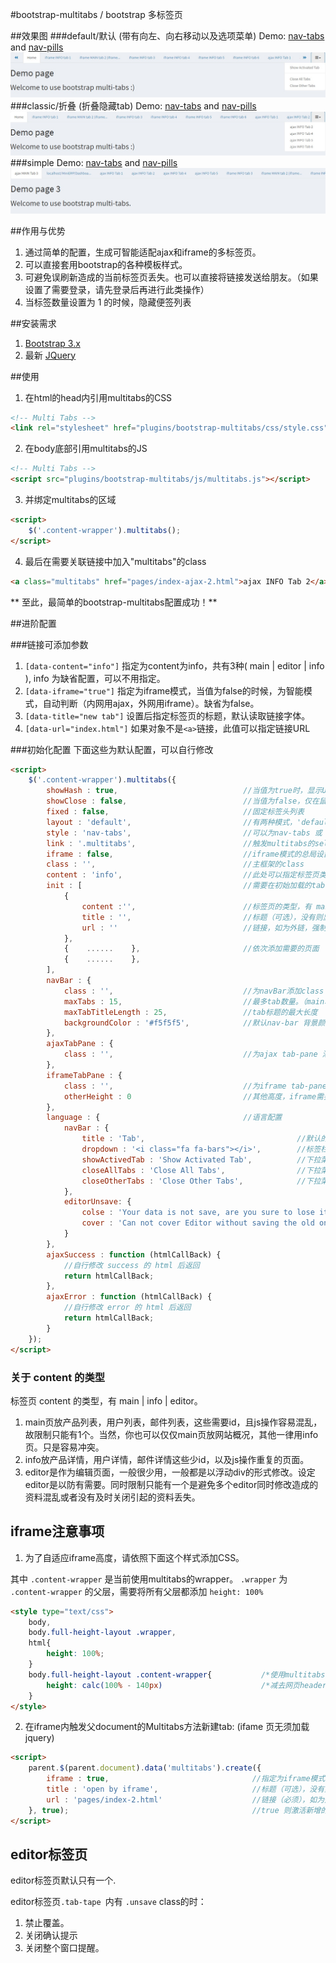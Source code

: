 #bootstrap-multitabs / bootstrap 多标签页

##效果图
###default/默认 (带有向左、向右移动以及选项菜单)
Demo: [nav-tabs](http://edwinhuish.oschina.io/multi-tabs/index.html) and [nav-pills](http://edwinhuish.oschina.io/multi-tabs/index-default-pills.html)
![Multi Tabs Screenshot](screenshot-default.jpg)
###classic/折叠 (折叠隐藏tab)
Demo: [nav-tabs](http://edwinhuish.oschina.io/multi-tabs/index-classic.html) and [nav-pills](http://edwinhuish.oschina.io/multi-tabs/index-classic-pills.html)
![Multi Tabs Screenshot](screenshot-classic.jpg)
###simple
Demo: [nav-tabs](http://edwinhuish.oschina.io/multi-tabs/index-simple.html) and [nav-pills](http://edwinhuish.oschina.io/multi-tabs/index-simple-pills.html)
![Multi Tabs Screenshot](screenshot-simple.jpg)

##作用与优势
1. 通过简单的配置，生成可智能适配ajax和iframe的多标签页。
2. 可以直接套用bootstrap的各种模板样式。
3. 可避免误刷新造成的当前标签页丢失。也可以直接将链接发送给朋友。（如果设置了需要登录，请先登录后再进行此类操作）
4. 当标签数量设置为 1 的时候，隐藏便签列表

##安装需求
1. [Bootstrap 3.x](http://getbootstrap.com/)
2. 最新 [JQuery](http://jquery.com/)

##使用
1. 在html的head内引用multitabs的CSS
```html
<!-- Multi Tabs -->
<link rel="stylesheet" href="plugins/bootstrap-multitabs/css/style.css">
```

2. 在body底部引用multitabs的JS
```html
<!-- Multi Tabs -->
<script src="plugins/bootstrap-multitabs/js/multitabs.js"></script>
```

3. 并绑定multitabs的区域
```html
<script>
    $('.content-wrapper').multitabs();
</script>
```

4. 最后在需要关联链接中加入"multitabs"的class
```html
<a class="multitabs" href="pages/index-ajax-2.html">ajax INFO Tab 2</a>
```

** 至此，最简单的bootstrap-multitabs配置成功！**


##进阶配置

###链接可添加参数
1. ```[data-content="info"]``` 指定为content为info，共有3种( main | editor | info ), info 为缺省配置，可以不用指定。
2. ```[data-iframe="true"]``` 指定为iframe模式，当值为false的时候，为智能模式，自动判断（内网用ajax，外网用iframe）。缺省为false。
3. ```[data-title="new tab"]``` 设置后指定标签页的标题，默认读取链接字体。
4. ```[data-url="index.html"]``` 如果对象不是```<a>```链接，此值可以指定链接URL

###初始化配置
下面这些为默认配置，可以自行修改
```html
<script>
    $('.content-wrapper').multitabs({
        showHash : true,                            //当值为true时，显示URL的hash，避免误按F5或者刷新的页面丢失，不过需要注意URL栏参数的泄露。
        showClose : false,                          //当值为false，仅在鼠标悬浮时显示关闭按钮。true时一直显示
        fixed : false,                              //固定标签头列表
        layout : 'default',                         //有两种模式，'default', 'classic'(所有隐藏tab都在下拉菜单里) 和 'simple'
        style : 'nav-tabs',                         //可以为nav-tabs 或 nav-pills
        link : '.multitabs',                        //触发multitabs的selector text，注意需要有".","#"等
        iframe : false,                             //iframe模式的总局设置。当值为false的时候，为智能模式，自动判断（内网用ajax，外网用iframe）。缺省为false。
        class : '',                                 //主框架的class
        content : 'info',                           //此处可以指定标签页类型名称，一般不需要修改。
        init : [                                    //需要在初始加载的tab
            {                                       
                content :'',                        //标签页的类型，有 main | info | editor
                title : '',                         //标题（可选），没有则显示网址
                url : ''                            //链接，如为外链，强制为info页
            }, 
            {    ......    },                       //依次添加需要的页面
            {    ......    },
        ],       
        navBar : {
            class : '',                             //为navBar添加class
            maxTabs : 15,                           //最多tab数量。（main和editor不计算在内) 当为1时，整个标签栏隐藏。main和editor分别只能有1个标签。
            maxTabTitleLength : 25,                 //tab标题的最大长度
            backgroundColor : '#f5f5f5',            //默认nav-bar 背景颜色
        },
        ajaxTabPane : {
            class : '',                             //为ajax tab-pane 添加class
        },
        iframeTabPane : {
            class : '',                             //为iframe tab-pane 添加class
            otherHeight : 0                         //其他高度，iframe需要剔除的高度，如footer
        },
        language : {                                //语言配置
            navBar : {
                title : 'Tab',                                  //默认的标签页名称
                dropdown : '<i class="fa fa-bars"></i>',        //标签栏的下拉菜单名称
                showActivedTab : 'Show Activated Tab',          //下拉菜单的显示激活页面
                closeAllTabs : 'Close All Tabs',                //下拉菜单的关闭所有页面
                closeOtherTabs : 'Close Other Tabs',            //下拉菜单的关闭其他页面
            },
            editorUnsave: {
                colse : 'Your data is not save, are you sure to lose it?',   //关闭未保存editor标签页的警示
                cover : 'Can not cover Editor without saving the old one!'   //覆盖未保存editor标签页的警示
            }
        },
        ajaxSuccess : function (htmlCallBack) {
            //自行修改 success 的 html 后返回
            return htmlCallBack;
        },
        ajaxError : function (htmlCallBack) {
            //自行修改 error 的 html 后返回
            return htmlCallBack;
        }
    });
</script>
```

### 关于 content 的类型
标签页 content 的类型，有 main | info | editor。 
1. main页放产品列表，用户列表，邮件列表，这些需要id，且js操作容易混乱，故限制只能有1个。当然，你也可以仅仅main页放网站概况，其他一律用info页。只是容易冲突。
2. info放产品详情，用户详情，邮件详情这些少id，以及js操作重复的页面。
3. editor是作为编辑页面，一般很少用，一般都是以浮动div的形式修改。设定editor是以防有需要。同时限制只能有一个是避免多个editor同时修改造成的资料混乱或者没有及时关闭引起的资料丢失。


## iframe注意事项
1. 为了自适应iframe高度，请依照下面这个样式添加CSS。

其中 ```.content-wrapper``` 是当前使用multitabs的wrapper。 ```.wrapper``` 为 ```.content-wrapper``` 的父层，需要将所有父层都添加 ```height: 100%```
```html
<style type="text/css">
    body,
    body.full-height-layout .wrapper,
    html{
        height: 100%;
    }
    body.full-height-layout .content-wrapper{           /*使用multitabs的wrapper*/
        height: calc(100% - 140px)                      /*减去网页header和footer的高度，AdminLTE的为140px*/
    }
</style>
```

2. 在iframe内触发父document的Multitabs方法新建tab: (ifame 页无须加载jquery)

```html
<script>
    parent.$(parent.document).data('multitabs').create({
        iframe : true,                                //指定为iframe模式，当值为false的时候，为智能模式，自动判断（内网用ajax，外网用iframe）。缺省为false。
        title : 'open by iframe',                     //标题（可选），没有则显示网址
        url : 'pages/index-2.html'                    //链接（必须），如为外链，强制为info页
    }, true);                                         //true 则激活新增的tab页
</script>
```

## editor标签页
editor标签页默认只有一个.

editor标签页```.tab-tape ```内有 ``` .unsave ``` class的时：
1. 禁止覆盖。
2. 关闭确认提示
3. 关闭整个窗口提醒。
